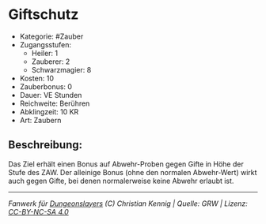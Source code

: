 # Giftschutz  
- Kategorie: #Zauber  
- Zugangsstufen:  
  - Heiler: 1  
  - Zauberer: 2  
  - Schwarzmagier: 8  
- Kosten: 10  
- Zauberbonus: 0  
- Dauer: VE Stunden  
- Reichweite: Berühren  
- Abklingzeit: 10 KR  
- Art: Zaubern     

## Beschreibung:
Das Ziel erhält einen Bonus auf Abwehr-Proben gegen Gifte in Höhe der Stufe des ZAW. Der alleinige Bonus (ohne den normalen Abwehr-Wert) wirkt auch gegen Gifte, bei denen normalerweise keine Abwehr erlaubt ist.


___
*Fanwerk für [Dungeonslayers](https://www.dungeonslayers.net/) (C) Christian Kennig | Quelle: GRW | Lizenz: [CC-BY-NC-SA 4.0](https://creativecommons.org/licenses/by-nc-sa/4.0/deed.de)*
